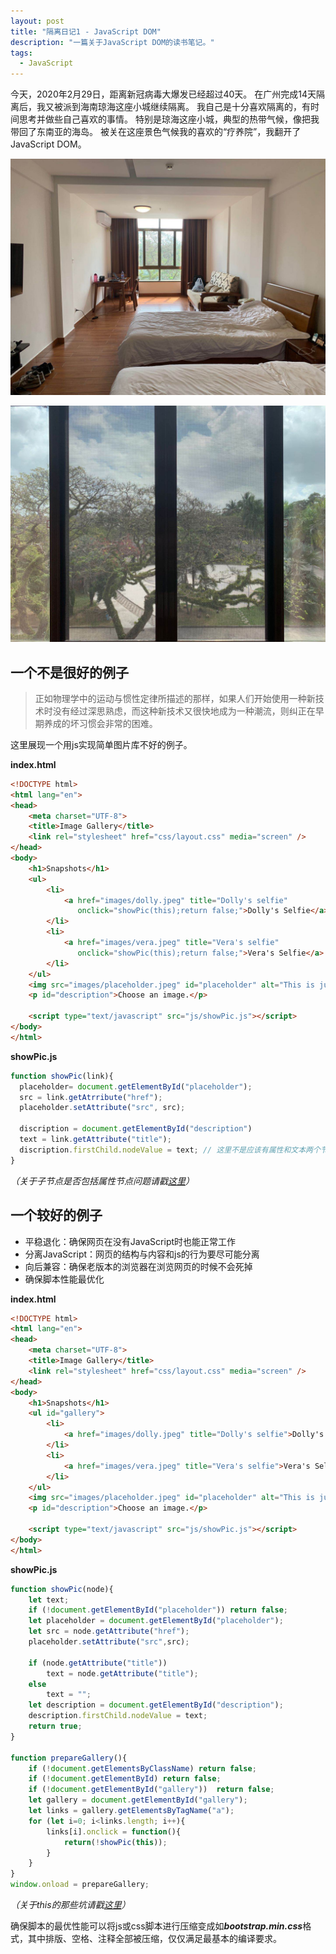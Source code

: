 ```yaml
---
layout: post
title: "隔离日记1 - JavaScript DOM"
description: "一篇关于JavaScript DOM的读书笔记。"
tags:
  - JavaScript
---
```

今天，2020年2月29日，距离新冠病毒大爆发已经超过40天。
在广州完成14天隔离后，我又被派到海南琼海这座小城继续隔离。
我自己是十分喜欢隔离的，有时间思考并做些自己喜欢的事情。
特别是琼海这座小城，典型的热带气候，像把我带回了东南亚的海岛。
被关在这座景色气候我的喜欢的“疗养院”，我翻开了JavaScript DOM。

![](/images/2020-2-29/1.jpeg)

![](/images/2020-2-29/2.jpeg)

## 一个不是很好的例子

> 正如物理学中的运动与惯性定律所描述的那样，如果人们开始使用一种新技术时没有经过深思熟虑，而这种新技术又很快地成为一种潮流，则纠正在早期养成的坏习惯会非常的困难。

这里展现一个用js实现简单图片库不好的例子。

**index.html**

```html
<!DOCTYPE html>
<html lang="en">
<head>
    <meta charset="UTF-8">
    <title>Image Gallery</title>
    <link rel="stylesheet" href="css/layout.css" media="screen" />
</head>
<body>
    <h1>Snapshots</h1>
    <ul>
        <li>
            <a href="images/dolly.jpeg" title="Dolly's selfie"
               onclick="showPic(this);return false;">Dolly's Selfie</a>
        </li>
        <li>
            <a href="images/vera.jpeg" title="Vera's selfie"
               onclick="showPic(this);return false;">Vera's Selfie</a>
        </li>
    </ul>
    <img src="images/placeholder.jpeg" id="placeholder" alt="This is just a placeholder">
    <p id="description">Choose an image.</p>

    <script type="text/javascript" src="js/showPic.js"></script>
</body>
</html>
```

**showPic.js** 

```javascript
function showPic(link){
  placeholder= document.getElementById("placeholder");
  src = link.getAtrribute("href");
  placeholder.setAttribute("src", src);
  
  discription = document.getElementById("description")
  text = link.getAttribute("title");
  discription.firstChild.nodeValue = text; // 这里不是应该有属性和文本两个节点吗？
}
```

*（关于子节点是否包括属性节点问题请戳[这里](https://www.cnblogs.com/chen-cong/p/8305781.html)）*

## 一个较好的例子

* 平稳退化：确保网页在没有JavaScript时也能正常工作
* 分离JavaScript：网页的结构与内容和js的行为要尽可能分离
* 向后兼容：确保老版本的浏览器在浏览网页的时候不会死掉
* 确保脚本性能最优化

**index.html**

```html
<!DOCTYPE html>
<html lang="en">
<head>
    <meta charset="UTF-8">
    <title>Image Gallery</title>
    <link rel="stylesheet" href="css/layout.css" media="screen" />
</head>
<body>
    <h1>Snapshots</h1>
    <ul id="gallery">
        <li>
            <a href="images/dolly.jpeg" title="Dolly's selfie">Dolly's Selfie</a>
        </li>
        <li>
            <a href="images/vera.jpeg" title="Vera's selfie">Vera's Selfie</a>
        </li>
    </ul>
    <img src="images/placeholder.jpeg" id="placeholder" alt="This is just a placeholder">
    <p id="description">Choose an image.</p>

    <script type="text/javascript" src="js/showPic.js"></script>
</body>
</html>
```

**showPic.js**

```javascript
function showPic(node){
    let text;
    if (!document.getElementById("placeholder")) return false;
    let placeholder = document.getElementById("placeholder");
    let src = node.getAttribute("href");
    placeholder.setAttribute("src",src);

    if (node.getAttribute("title"))
        text = node.getAttribute("title");
    else
        text = "";
    let description = document.getElementById("description");
    description.firstChild.nodeValue = text;
    return true;
}

function prepareGallery(){
    if (!document.getElementsByClassName) return false;
    if (!document.getElementById) return false;
    if (!document.getElementById("gallery"))  return false;
    let gallery = document.getElementById("gallery");
    let links = gallery.getElementsByTagName("a");
    for (let i=0; i<links.length; i++){
        links[i].onclick = function(){
            return(!showPic(this));
        }
    }
}
window.onload = prepareGallery;
```

*（关于this的那些坑请戳[这里](https://www.liaoxuefeng.com/wiki/1022910821149312/1023023754768768)）*

确保脚本的最优性能可以将js或css脚本进行压缩变成如***bootstrap.min.css***格式，其中排版、空格、注释全部被压缩，仅仅满足最基本的编译要求。